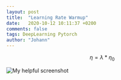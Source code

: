 ```yaml
---
layout: post
title:  "Learning Rate Warmup"
date:   2020-10-12 10:11:37 +0200
comments: false
tags: DeepLearning Pytorch
author: "Johann"
---
```


$$ \eta = \lambda * \eta_0 $$



![My helpful screenshot](/assets/lrw/learningRateWarmup.jpeg)